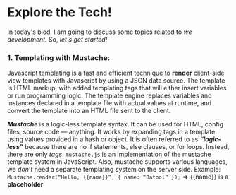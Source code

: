 # Explore the Tech!
In today's blod, I am going to discuss some topics related to _we development_. So, _let's get started!_


### 1. Templating with Mustache:
Javascript templating is a fast and efficient technique to **render** client-side view templates with Javascript by using a JSON data source. The template is HTML markup, with added templating tags that will either insert variables or run programming logic.
The template engine replaces variables and instances declared in a template file with actual values at runtime, and convert the template into an HTML file sent to the client.

***Mustache*** is a logic-less template syntax. It can be used for HTML, config files, source code — anything. It works by expanding tags in a template using values provided in a hash or object.
It is often referred to as ***“logic-less”*** because there are no if statements, else clauses, or for loops. Instead, there are only _tags_.
`mustache.js` is an implementation of the mustache template system in JavaScript. 
Also, mustache supports various languages, we _don’t_ need a separate templating system on the server side.
Example: `Mustache.render(“Hello, {{name}}”, { name: “Batool” });` => {{name}} is a **placeholder**
